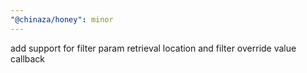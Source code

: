 ```yaml
---
"@chinaza/honey": minor
---
```


add support for filter param retrieval location and filter override value callback
